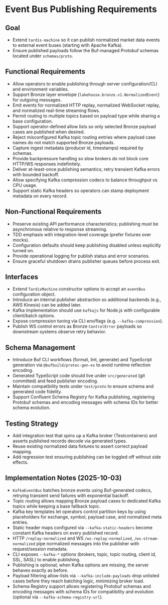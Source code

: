 # Event Bus Publishing Requirements

## Goal

- Extend `tardis-machine` so it can publish normalized market data events to external event buses (starting with Apache Kafka).
- Ensure published payloads follow the Buf-managed Protobuf schemas located under `schemas/proto`.

## Functional Requirements

- Allow operators to enable publishing through server configuration/CLI and environment variables.
- Support Bronze layer envelope (`lakehouse.bronze.v1.NormalizedEvent`) for outgoing messages.
- Emit events for normalized HTTP replay, normalized WebSocket replay, and normalized real-time streaming flows.
- Permit routing to multiple topics based on payload type while sharing a base configuration.
- Support operator-defined allow lists so only selected Bronze payload cases are published when desired.
- Reject misconfigured Kafka topic routing entries where payload case names do not match supported Bronze payloads.
- Capture ingest metadata (producer id, timestamps) required by schemas.
- Provide backpressure handling so slow brokers do not block core HTTP/WS responses indefinitely.
- Deliver at-least-once publishing semantics; retry transient Kafka errors with bounded backoff.
- Allow specifying Kafka compression codecs to balance throughput vs CPU usage.
- Support static Kafka headers so operators can stamp deployment metadata on every record.

## Non-Functional Requirements

- Preserve existing API performance characteristics; publishing must be asynchronous relative to response streaming.
- TDD emphasis with integration-level coverage (prefer fixtures over mocks).
- Configuration defaults should keep publishing disabled unless explicitly turned on.
- Provide operational logging for publish status and error scenarios.
- Ensure graceful shutdown drains publisher queues before process exit.

## Interfaces

- Extend `TardisMachine` constructor options to accept an `eventBus` configuration object.
- Introduce an internal publisher abstraction so additional backends (e.g., AWS Kinesis) can be added later.
- Kafka implementation should use `kafkajs` for Node.js with configurable client/batch options.
- Expose compression tuning via CLI env/flags (e.g. `--kafka-compression`).
- Publish WS control errors as Bronze `ControlError` payloads so downstream systems observe retry behavior.

## Schema Management

- Introduce Buf CLI workflows (format, lint, generate) and TypeScript generation via `@bufbuild/protoc-gen-es` to avoid runtime reflection encoding.
- Generated TypeScript code should live under `src/generated` (git committed) and feed publisher encoding.
- Maintain compatibility tests under `test/proto` to ensure schema and generated code fidelity.
- Support Confluent Schema Registry for Kafka publishing, registering Protobuf schemas and encoding messages with schema IDs for better schema evolution.

## Testing Strategy

- Add integration test that spins up a Kafka broker (Testcontainers) and asserts published records decode via generated types.
- Reuse existing normalized data fixtures to assert correct payload mapping.
- Add regression test ensuring publishing can be toggled off without side effects.

## Implementation Notes (2025-10-03)

- `KafkaEventBus` batches bronze events using Buf-generated codecs, retrying transient send failures with exponential backoff.
- Topic routing allows mapping Bronze payload cases to dedicated Kafka topics while keeping a base fallback topic.
- Kafka key templates let operators control partition keys by using placeholders for exchange, symbol, payload case, and normalized meta entries.
- Static header maps configured via `--kafka-static-headers` become constant Kafka headers on every published record.
- HTTP `/replay-normalized` and WS `/ws-replay-normalized`, `/ws-stream-normalized` pipe normalized messages into the publisher with request/session metadata.
- CLI exposes `--kafka-*` options (brokers, topic, topic routing, client id, SSL, SASL) to enable publishing.
- Publishing is optional; when Kafka options are missing, the server behaves exactly as before.
- Payload filtering allow-lists via `--kafka-include-payloads` drop unlisted cases before they reach batching logic, minimizing broker load.
- Schema Registry support allows registering Protobuf schemas and encoding messages with schema IDs for compatibility and evolution (optional via `--kafka-schema-registry-url`).
